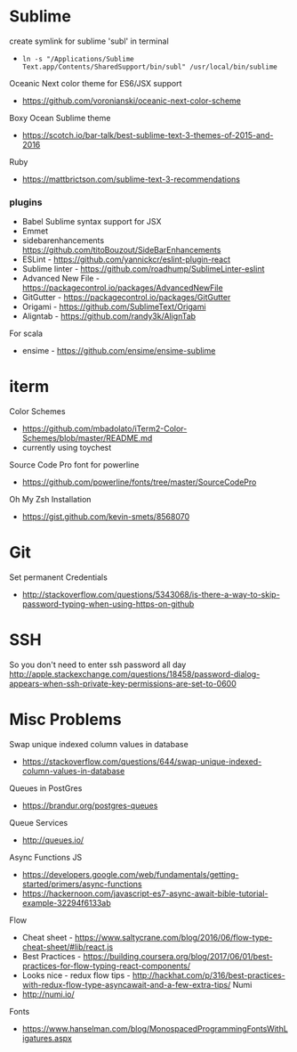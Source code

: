 
# Sublime

create symlink for sublime 'subl' in terminal
 * `ln -s "/Applications/Sublime Text.app/Contents/SharedSupport/bin/subl" /usr/local/bin/sublime`

Oceanic Next color theme for ES6/JSX support
 * https://github.com/voronianski/oceanic-next-color-scheme

Boxy Ocean Sublime theme
* https://scotch.io/bar-talk/best-sublime-text-3-themes-of-2015-and-2016

Ruby
* https://mattbrictson.com/sublime-text-3-recommendations

### plugins
* Babel Sublime syntax support for JSX
* Emmet
* sidebarenhancements https://github.com/titoBouzout/SideBarEnhancements
* ESLint - https://github.com/yannickcr/eslint-plugin-react
* Sublime linter - https://github.com/roadhump/SublimeLinter-eslint
* Advanced New File - https://packagecontrol.io/packages/AdvancedNewFile
* GitGutter - https://packagecontrol.io/packages/GitGutter
* Origami - https://github.com/SublimeText/Origami
* Aligntab - https://github.com/randy3k/AlignTab

For scala
* ensime - https://github.com/ensime/ensime-sublime

# iterm

Color Schemes
* https://github.com/mbadolato/iTerm2-Color-Schemes/blob/master/README.md
* currently using toychest

Source Code Pro font for powerline
* https://github.com/powerline/fonts/tree/master/SourceCodePro

Oh My Zsh Installation
* https://gist.github.com/kevin-smets/8568070


# Git

Set permanent Credentials
* http://stackoverflow.com/questions/5343068/is-there-a-way-to-skip-password-typing-when-using-https-on-github


# SSH
So you don't need to enter ssh password all day
  http://apple.stackexchange.com/questions/18458/password-dialog-appears-when-ssh-private-key-permissions-are-set-to-0600

# Misc Problems

Swap unique indexed column values in database
* https://stackoverflow.com/questions/644/swap-unique-indexed-column-values-in-database

Queues in PostGres
* https://brandur.org/postgres-queues

Queue Services
* http://queues.io/

Async Functions JS 
* https://developers.google.com/web/fundamentals/getting-started/primers/async-functions
* https://hackernoon.com/javascript-es7-async-await-bible-tutorial-example-32294f6133ab

Flow
* Cheat sheet - https://www.saltycrane.com/blog/2016/06/flow-type-cheat-sheet/#lib/react.js
* Best Practices - https://building.coursera.org/blog/2017/06/01/best-practices-for-flow-typing-react-components/
* Looks nice - redux flow tips - http://hackhat.com/p/316/best-practices-with-redux-flow-type-asyncawait-and-a-few-extra-tips/
Numi
* http://numi.io/

Fonts
* https://www.hanselman.com/blog/MonospacedProgrammingFontsWithLigatures.aspx
